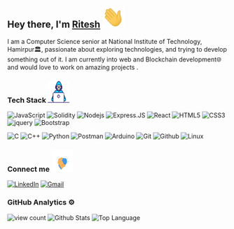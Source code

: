 ## Hey there, I'm <a href="https://ritcode.github.io" target="_blank">Ritesh</a>  <img src="https://raw.githubusercontent.com/ritcode/ritcode/main/Hi.gif" width=50px height=50px>

I am a Computer Science senior at National Institute of Technology, Hamirpur🏛, passionate about exploring technologies, and trying to develop something out of it. I am currently into web and Blockchain development🌐 and would love to work on amazing projects .



### Tech Stack  <img src="https://raw.githubusercontent.com/ritcode/ritcode/main/Developer.gif" width=50px height=50px>

<img alt="JavaScript" height="20px" src="https://img.shields.io/badge/-JavaScript-black?style=flat-square&logo=javascript"/> <img alt="Solidity" height="20px" src="https://img.shields.io/badge/Solidity-e6e6e6?style=for-the-badge&logo=solidity&logoColor=black"/> <img alt="Nodejs" height="20px" src="https://img.shields.io/badge/-Nodejs-black?style=flat-square&logo=Node.js"/> <img alt="Express.JS" height="20px" src="https://img.shields.io/badge/-Express.JS-c7b198?style=plastic&logo=Express.JS"/> <img alt="React" height="20px" src="https://img.shields.io/badge/-React-black?style=flat-square&logo=react"/> <img alt="HTML5" height="20px" src="https://img.shields.io/badge/-HTML5-E34F26?style=flat-square&logo=html5&logoColor=white"/> <img alt="CSS3" height="20px" src="https://img.shields.io/badge/-CSS3-1572B6?style=flat-square&logo=css3"/> <img alt="jquery" height="20px" src="https://img.shields.io/badge/jQuery-0769AD?style=for-the-badge&logo=jquery&logoColor=white"/> <img alt="Bootstrap" height="20px" src="https://img.shields.io/badge/-Bootstrap-563D7C?style=flat-square&logo=bootstrap"/> 

<img alt="C" height="20px" src="https://img.shields.io/badge/c-%2300599C.svg?style=for-the-badge&logo=c&logoColor=white"/> <img alt="C++" src="https://img.shields.io/badge/-C++-00599C?style=flat-square&logo=c"/> <img height="20px" alt="Python" src="https://img.shields.io/badge/Python-3776AB?style=for-the-badge&logo=python&logoColor=white"/> <img height="20px" alt="Postman" src="https://img.shields.io/badge/Postman-black?style=flat-square&logo=postman"/> <img height="20px" alt="Arduino" src="https://img.shields.io/badge/Arduino-black?style=flat-square&logo=arduino"/> <img height="20px" alt="Git" src="https://img.shields.io/badge/-Git-black?style=flat-square&logo=git"/> <img height="20px" alt="Github" src="https://img.shields.io/badge/-GitHub-181717?style=flat-square&logo=github"/> <img height="20px" alt="Linux" src="https://img.shields.io/badge/Linux-black?style=flat-square&logo=linux"/>



### Connect me  <img src="https://raw.githubusercontent.com/ritcode/ritcode/main/Handshake.gif" width=50px height=50px>

<a href="https://www.linkedin.com/in/ritcode" target="_blank"><img alt="LinkedIn" height="20px" src="https://img.shields.io/badge/-LinkedIn-0077B5?style=flat-square&logo=Linkedin&logoColor=white"></a>
<a href="mailto:riteshshawk.rk@gmail.com" target="_blank"><img alt="Gmail" height="20px" src="https://img.shields.io/badge/Gmail-D14836?style=for-the-badge&logo=gmail&logoColor=white"></a>





### GitHub Analytics  ⚙️

<img alt="view count" src="https://komarev.com/ghpvc/?username=ritcode&style=plastic">

<img alt = "Github Stats" src="https://github-readme-stats.vercel.app/api?username=ritcode&show_icons=true&count_private=true&hide=issues,stars&hide_border=true&title_color=5391FE&theme=tokyonight">

<img alt = "Top Language" src="https://github-readme-stats.vercel.app/api/top-langs/?username=ritcode&hide=python,sass&hide_border=true&layout=compact">

<!-- - for future references
<img alt="Firebase" height="20px" src="https://img.shields.io/badge/firebase-ffca28?style=for-the-badge&logo=firebase&logoColor=white"/> <img alt="MongoDB" height="20px" src="https://img.shields.io/badge/-MongoDB-black?style=flat-square&logo=mongodb"/>
![Java](https://img.shields.io/badge/-java-3f4441?style=plastic&logo=java)   
![Python](https://img.shields.io/badge/-Python-8fcfd1?style=plastic&logo=Python) 
![MySQL](https://img.shields.io/badge/-MySQL-black?style=flat-square&logo=mysql)   
![Heroku](https://img.shields.io/badge/-Heroku-430098?style=flat-square&logo=heroku) 
![Shell](https://img.shields.io/badge/-Shell-blasck?style=plastic&logo=Shell)  
[![Gmail](https://img.shields.io/badge/Gmail-D14836?style=for-the-badge&logo=gmail&logoColor=white)](mailto:riteshshawk.rk@gmail.com) 
- 🌱 Currently learning & Working  : ![React](https://img.shields.io/badge/-React-black?style=flat-square&logo=react)  ![Express.JS](https://img.shields.io/badge/-Express.JS-c7b198?style=plastic&logo=Express.JS)  
-->
